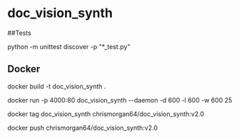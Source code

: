# doc_vision_synth


##Tests

python -m unittest discover -p "*_test.py"

## Docker

docker build -t doc_vision_synth .

docker run -p 4000:80 doc_vision_synth --daemon -d 600 -l 600 -w 600 25

docker tag doc_vision_synth chrismorgan64/doc_vision_synth:v2.0

docker push chrismorgan64/doc_vision_synth:v2.0
